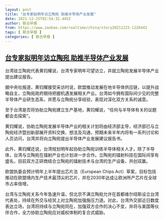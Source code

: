 ```yaml
---
layout: post
title: "台专家拟明年访立陶宛 助推半导体产业发展"
date: 2021-12-25T02:54:32.445Z
author: 联合早报
from: https://www.zaobao.com/realtime/china/story20211225-1226442
tags: [ 联合早报 ]
categories: [ 联合早报 ]
---
```

<!--1640426280000-->
[台专家拟明年访立陶宛 助推半导体产业发展](https://www.zaobao.com/realtime/china/story20211225-1226442)
------

<div>
<p>台湾驻立陶宛代表黄钧耀说，台湾专家明年可望访立，并就立陶宛发展半导体产业提出建议报告。</p><p>据中央社报道，黄钧耀接受采访时说，欧盟推动发展在地半导体供应链，以提升战略自主，立陶宛政府期待把握机遇发展相关产业。台湾如今拥有国际间少见的完整半导体产业研生态系，并愿与立陶宛分享经验，表现对深化双方关系的诚意。</p><p>至于台湾是否将协助立陶宛建立生产基地，黄钧耀说，“任何与半导体有关的议题都会去探索”。</p><section id="imu"><div id="dfp-ad-imu1">        </div></section><p>黄钧耀说，协助立陶宛发展半导体产业的相关计划将由经济部主导，经济部已与立陶宛经济暨创新部展开资料交换、想法及沟通，预期未来半年内将有一系列讨论和人员访问，台湾并将向立陶宛提出半导体产业发展建议报告书。</p><p>此外，黄钧耀还说，台湾规划明年起协助立陶宛训练半导体相关人才。除了半导体，台湾与立陶宛在镭射产业也计划进一步合作。立陶宛的镭射科技在国际间享有盛名，目前双方正研商结合立陶宛的镭射技术与台湾的生产设备，共创双赢。</p><p>欧盟执委会预计明年上半年提出芯片法（European Chips Act）草案，目标包括推动在欧盟境内生产技术最顶尖的芯片，并在2030年达成让欧洲所产芯片在全球市占率倍增。</p><div id="innity-in-post"></div><div id="dfp-ad-midarticlespecial">        </div><p>台湾与立陶宛关系今年急速升温，但北京不满立陶宛允许在首都维尔纽斯设立台湾代表处，持续在外交与经贸上对立陶宛加强施压力道。对此，台湾外交部近日数度表达立场，台湾将持续与立陶宛同在，加强双方合作的决心不变，并将与美国等伙伴合作，全力协助立陶宛应对威权体制的复合式威胁。</p>      <div class="cx_paywall_placeholder" id="sph_cdp_40"></div>
</div>
